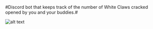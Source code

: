 #Discord bot that keeps track of the number of White Claws cracked opened by you and your buddies.# 


![alt text](https://www.whiteclaw.com/img/social-card.png)

